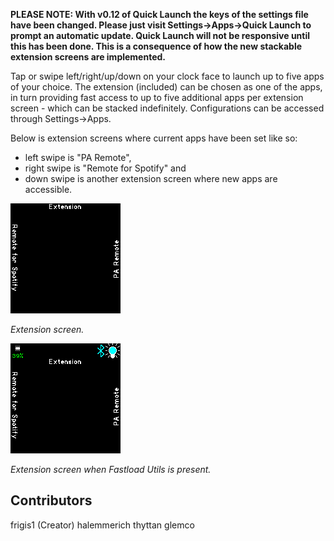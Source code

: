 **PLEASE NOTE: With v0.12 of Quick Launch the keys of the settings file have been changed. Please just visit Settings->Apps->Quick Launch to prompt an automatic update. Quick Launch will not be responsive until this has been done. This is a consequence of how the new stackable extension screens are implemented.**

Tap or swipe left/right/up/down on your clock face to launch up to five apps of your choice. The extension (included) can be chosen as one of the apps, in turn providing fast access to up to five additional apps per extension screen - which can be stacked indefinitely. Configurations can be accessed through Settings->Apps.

Below is extension screens where current apps have been set like so: 
- left swipe is "PA Remote",
- right swipe is "Remote for Spotify" and
- down swipe is another extension screen where new apps are accessible. 

![](screenshot0.png)

*Extension screen.*


![](screenshot1.png)

*Extension screen when Fastload Utils is present.*

## Contributors
frigis1 (Creator)
halemmerich
thyttan
glemco
